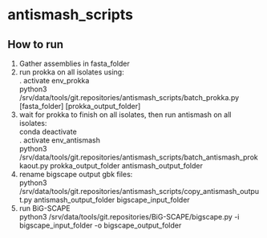 # antismash_scripts


## How to run

1. Gather assemblies in fasta_folder</br>
2. run prokka on all isolates using:</br>
. activate env_prokka</br>
python3 /srv/data/tools/git.repositories/antismash_scripts/batch_prokka.py [fasta_folder] [prokka_output_folder]</br>
3. wait for prokka to finish on all isolates, then run antismash on all isolates:</br>
conda deactivate</br>
. activate env_antismash</br>
python3 /srv/data/tools/git.repositories/antismash_scripts/batch_antismash_prokkaout.py prokka_output_folder antismash_output_folder</br>
4. rename bigscape output gbk files:</br>
python3 /srv/data/tools/git.repositories/antismash_scripts/copy_antismash_output.py antismash_output_folder bigscape_input_folder</br>
5. run BiG-SCAPE</br>
python3 /srv/data/tools/git.repositories/BiG-SCAPE/bigscape.py -i bigscape_input_folder -o bigscape_output_folder</br>

